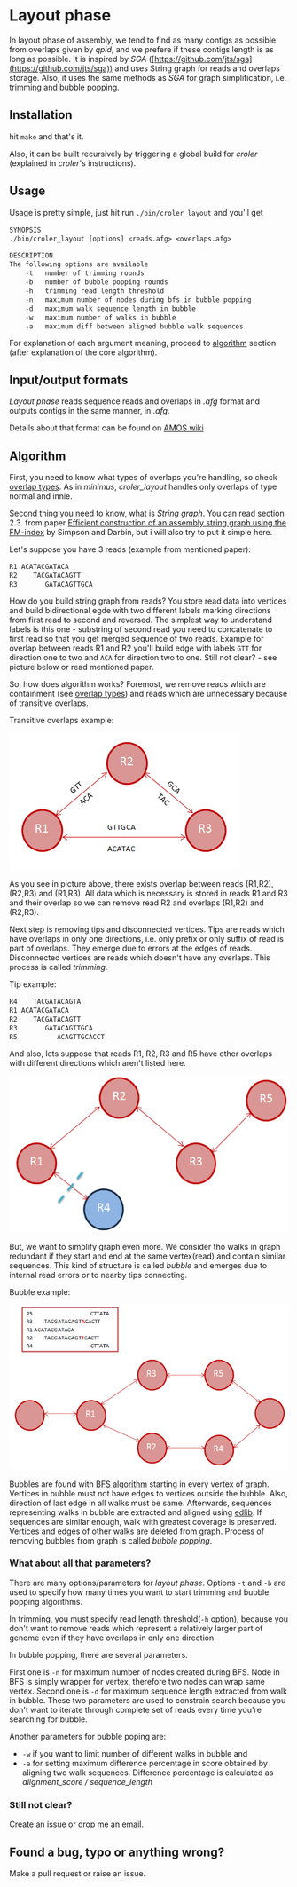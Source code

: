 # Layout phase

In layout phase of assembly, we tend to find as many contigs as possible from overlaps given by *qpid*, and we prefere if these contigs length is as long as possible. It is inspired by *SGA* ([https://github.com/jts/sga](https://github.com/jts/sga)) and uses String graph for reads and overlaps storage. Also, it uses the same methods as *SGA* for graph simplification, i.e. trimming and bubble popping.

## Installation
hit `make` and that's it.

Also, it can be built recursively by triggering a global build for
*croler* (explained in *croler*'s instructions).

## Usage
Usage is pretty simple, just hit run `./bin/croler_layout` and you'll get

```
SYNOPSIS
./bin/croler_layout [options] <reads.afg> <overlaps.afg>
```


```
DESCRIPTION
The following options are available
    -t   number of trimming rounds
    -b   number of bubble popping rounds
    -h   trimming read length threshold
    -n   maximum number of nodes during bfs in bubble popping
    -d   maximum walk sequence length in bubble
    -w   maximum number of walks in bubble
    -a   maximum diff between aligned bubble walk sequences
```

For explanation of each argument meaning, proceed to
[algorithm](#algorithm) section (after explanation of the core algorithm).

## Input/output formats
*Layout phase* reads sequence reads and overlaps in *.afg* format and outputs contigs in the
same manner, in *.afg*.

Details about that format can be found on [AMOS
wiki](http://sourceforge.net/apps/mediawiki/amos/index.php?title=Message_Types#Overlap_t_:_Universal_t)

## Algorithm

First, you need to know what types of overlaps you're handling, so check [overlap types](http://sourceforge.net/p/amos/mailman/message/19965222/). As in *minimus*, *croler_layout* handles only overlaps of type normal and innie.

Second thing you need to know, what is *String graph*. You can read section 2.3. from paper [Efficient construction of an assembly string graph using the FM-index](http://bioinformatics.oxfordjournals.org/content/26/12/i367.full.pdf+html) by Simpson and Darbin, but i will also try to put it simple here.

Let's suppose you have 3 reads (example from mentioned paper):
```
R1 ACATACGATACA
R2    TACGATACAGTT
R3       GATACAGTTGCA
```

How do you build string graph from reads? You store read data into vertices and
build bidirectional egde with two different labels marking directions from first read to second and reversed.
The simplest way to understand labels is this one - substring of second read you need to concatenate to first read so that you get merged sequence of two reads.
Example for overlap between reads R1 and R2 you'll build edge with labels ``GTT`` for direction one to two and ```ACA``` for direction two to one. Still not clear? - see picture below or read mentioned paper.

So, how does algorithm works? Foremost, we remove reads which are containment (see [overlap types](http://sourceforge.net/p/amos/mailman/message/19965222/)) and reads which are unnecessary because of transitive overlaps.

Transitive overlaps example:

![alt text](https://github.com/mariokostelac/croler/blob/master/images/transitive_graph.png "Transitive overlaps")

As you see in picture above, there exists overlap between reads (R1,R2), (R2,R3) and (R1,R3). All data which is necessary is stored in reads R1 and R3 and their overlap so we can remove read R2 and overlaps (R1,R2) and (R2,R3).

Next step is removing tips and disconnected vertices. Tips are reads which have overlaps in only one directions, i.e. only prefix or only suffix of read is part of overlaps. They emerge due to errors at the edges of reads. Disconnected vertices are reads which doesn't have any overlaps. This process is called *trimming*.

Tip example:
```
R4    TACGATACAGTA
R1 ACATACGATACA
R2    TACGATACAGTT
R3       GATACAGTTGCA
R5          ACAGTTGCACCT
```
And also, lets suppose that reads R1, R2, R3 and R5 have other overlaps with different directions which aren't listed here.

![alt text](https://github.com/mariokostelac/croler/blob/master/images/trimming_graph.png "Tip removal")


But, we want to simplify graph even more. We consider tho walks in graph redundant if they start and end at the same vertex(read) and contain similar sequences. This kind of structure is called *bubble* and emerges due to internal read errors or to nearby tips connecting.

Bubble example:

![alt text](https://github.com/mariokostelac/croler/blob/master/images/bubbles_graph.png "Bubble example")

Bubbles are found with [BFS algorithm](http://en.wikipedia.org/wiki/Breadth-first_search) starting in every vertex of graph. Vertices in bubble must not have edges to vertices outside the bubble. Also, direction of last edge in all walks must be same. Afterwards, sequences representing walks in bubble are extracted and aligned using [edlib](https://github.com/Martinsos/edlib). If sequences are similar enough, walk with greatest coverage is preserved. Vertices and edges of other walks are deleted from graph. Process of removing bubbles from graph is called *bubble popping*.

### What about all that parameters?
There are many options/parameters for *layout phase*. Options ```-t``` and ```-b``` are used to specify how many times you want to start trimming and bubble popping algorithms.

In trimming, you must specify read length threshold(```-h``` option), because you don't want to remove reads which represent a relatively larger part of genome even if they have overlaps in only one direction.

In bubble popping, there are several parameters.

First one is ```-n``` for maximum number of nodes created during BFS. Node in BFS is simply wrapper for vertex, therefore two nodes can wrap same vertex. Second one is ```-d``` for maximum sequence length extracted from walk in bubble. These two parameters are used to constrain search because you don't want to iterate through complete set of reads every time you're searching for bubble.

Another parameters for bubble poping are:
- ```-w``` if you want to limit number of different walks in bubble and
- ```-a``` for setting maximum difference percentage in score obtained by aligning two walk sequences. Difference percentage is calculated as *alignment_score / sequence_length*

### Still not clear?
Create an issue or drop me an email.

## Found a bug, typo or anything wrong?
Make a pull request or raise an issue.
